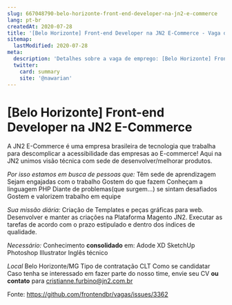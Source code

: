 ```yaml
---
slug: 667048790-belo-horizonte-front-end-developer-na-jn2-e-commerce
lang: pt-br
createdAt: 2020-07-28
title: '[Belo Horizonte] Front-end Developer na JN2 E-Commerce - Vaga de Emprego'
sitemap:
  lastModified: 2020-07-28
meta:
  description: 'Detalhes sobre a vaga de emprego: [Belo Horizonte] Front-end Developer na JN2 E-Commerce'
  twitter:
    card: summary
    site: '@nawarian'
---
```


# [Belo Horizonte] Front-end Developer na JN2 E-Commerce

A JN2 E-Commerce é uma empresa brasileira de tecnologia que trabalha para descomplicar a acessibilidade das empresas ao E-commerce! Aqui na JN2 unimos visão técnica com sede de desenvolver/melhorar produtos.

_Por isso estamos em busca de pessoas que:_
Têm sede de aprendizagem
Sejam engajadas com o trabalho
Gostem do que fazem
Conheçam a linguagem PHP
Diante de problemas(que surgem...) se sintam desafiados
Gostem e valorizem trabalho em equipe

_Sua missão diária:_
Criação de Templates e peças gráficas para web.
Desenvolver e manter as criações na Plataforma Magento JN2.
Executar as tarefas de acordo com o prazo estipulado e dentro dos índices de qualidade.

_Necessário:_
Conhecimento **consolidado** em:
Adode XD
SketchUp
Photoshop Illustrator
Inglês técnico

_Local_
Belo Horizonte/MG
Tipo de contratação
CLT
Como se candidatar
Caso tenha se interessado em fazer parte do nosso time, envie seu CV **ou contato** para cristianne.furbino@jn2.com.br

Fonte: https://github.com/frontendbr/vagas/issues/3362